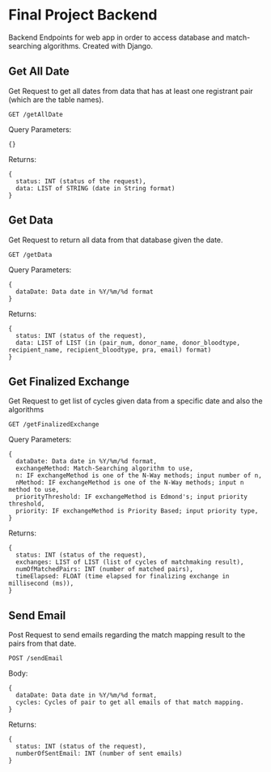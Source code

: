 # Final Project Backend
Backend Endpoints for web app in order to access database and match-searching algorithms. Created with Django.

## Get All Date
Get Request to get all dates from data that has at least one registrant pair (which are the table names).
```
GET /getAllDate
```
Query Parameters:
```
{}
```
Returns:
```
{
  status: INT (status of the request),
  data: LIST of STRING (date in String format)
}
```
## Get Data
Get Request to return all data from that database given the date.
```
GET /getData
```
Query Parameters:
```
{
  dataDate: Data date in %Y/%m/%d format
}
```
Returns:
```
{
  status: INT (status of the request),
  data: LIST of LIST (in (pair_num, donor_name, donor_bloodtype, recipient_name, recipient_bloodtype, pra, email) format)
}
```
## Get Finalized Exchange
Get Request to get list of cycles given data from a specific date and also the algorithms
```
GET /getFinalizedExchange
```
Query Parameters: 
```
{
  dataDate: Data date in %Y/%m/%d format,
  exchangeMethod: Match-Searching algorithm to use,
  n: IF exchangeMethod is one of the N-Way methods; input number of n,
  nMethod: IF exchangeMethod is one of the N-Way methods; input n method to use,
  priorityThreshold: IF exchangeMethod is Edmond's; input priority threshold,
  priority: IF exchangeMethod is Priority Based; input priority type,
}
```
Returns:
```
{
  status: INT (status of the request),
  exchanges: LIST of LIST (list of cycles of matchmaking result),
  numOfMatchedPairs: INT (number of matched pairs),
  timeElapsed: FLOAT (time elapsed for finalizing exchange in millisecond (ms)),
}
```
## Send Email
Post Request to send emails regarding the match mapping result to the pairs from that date. 
```
POST /sendEmail
```
Body: 
```
{
  dataDate: Data date in %Y/%m/%d format,
  cycles: Cycles of pair to get all emails of that match mapping.
}
```
Returns:
```
{
  status: INT (status of the request),
  numberOfSentEmail: INT (number of sent emails)
}
```